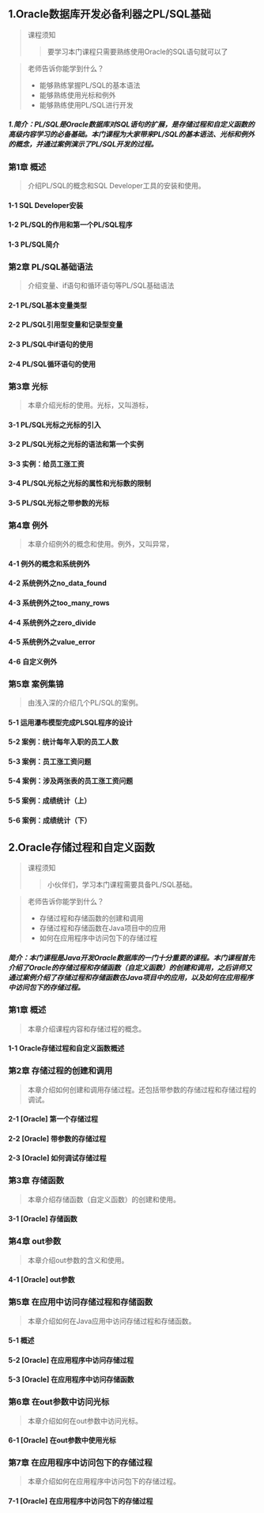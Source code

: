 
## 1.Oracle数据库开发必备利器之PL/SQL基础
> 课程须知
> > 要学习本门课程只需要熟练使用Oracle的SQL语句就可以了

> 老师告诉你能学到什么？
> - 能够熟练掌握PL/SQL的基本语法
> - 能够熟练使用光标和例外
> - 能够熟练使用PL/SQL进行开发

##### 1.简介：PL/SQL是Oracle数据库对SQL语句的扩展，是存储过程和自定义函数的高级内容学习的必备基础。本门课程为大家带来PL/SQL的基本语法、光标和例外的概念，并通过案例演示了PL/SQL开发的过程。

### 第1章 概述

> 介绍PL/SQL的概念和SQL Developer工具的安装和使用。

#### 1-1 SQL Developer安装 

#### 1-2 PL/SQL的作用和第一个PL/SQL程序 

#### 1-3 PL/SQL简介 

### 第2章 PL/SQL基础语法

> 介绍变量、if语句和循环语句等PL/SQL基础语法

#### 2-1 PL/SQL基本变量类型 

#### 2-2 PL/SQL引用型变量和记录型变量 

#### 2-3 PL/SQL中if语句的使用 

#### 2-4 PL/SQL循环语句的使用 

### 第3章 光标

> 本章介绍光标的使用。光标，又叫游标，

#### 3-1 PL/SQL光标之光标的引入 

#### 3-2 PL/SQL光标之光标的语法和第一个实例 

#### 3-3 实例：给员工涨工资 

#### 3-4 PL/SQL光标之光标的属性和光标数的限制 

#### 3-5 PL/SQL光标之带参数的光标 

### 第4章 例外

> 本章介绍例外的概念和使用。例外，又叫异常，

#### 4-1 例外的概念和系统例外 

#### 4-2 系统例外之no_data_found 

#### 4-3 系统例外之too_many_rows 

#### 4-4 系统例外之zero_divide 

#### 4-5 系统例外之value_error 

#### 4-6 自定义例外 

### 第5章 案例集锦

> 由浅入深的介绍几个PL/SQL的案例。

#### 5-1 运用瀑布模型完成PLSQL程序的设计 

#### 5-2 案例：统计每年入职的员工人数 

#### 5-3 案例：员工涨工资问题 

#### 5-4 案例：涉及两张表的员工涨工资问题 

#### 5-5 案例：成绩统计（上） 

#### 5-6 案例：成绩统计（下） 


## 2.Oracle存储过程和自定义函数
> 课程须知
> > 小伙伴们，学习本门课程需要具备PL/SQL基础。

> 老师告诉你能学到什么？
> - 存储过程和存储函数的创建和调用
> - 存储过程和存储函数在Java项目中的应用
> - 如何在应用程序中访问包下的存储过程

##### 简介：本门课程是Java开发Oracle数据库的一门十分重要的课程。本门课程首先介绍了Oracle的存储过程和存储函数（自定义函数）的创建和调用，之后讲师又通过案例介绍了存储过程和存储函数在Java项目中的应用，以及如何在应用程序中访问包下的存储过程。

### 第1章 概述

> 本章介绍课程内容和存储过程的概念。

#### 1-1 Oracle存储过程和自定义函数概述 

### 第2章 存储过程的创建和调用

> 本章介绍如何创建和调用存储过程。还包括带参数的存储过程和存储过程的调试。

#### 2-1 [Oracle] 第一个存储过程 

#### 2-2 [Oracle] 带参数的存储过程 

#### 2-3 [Oracle] 如何调试存储过程 

### 第3章 存储函数

> 本章介绍存储函数（自定义函数）的创建和使用。

#### 3-1 [Oracle] 存储函数 

### 第4章 out参数

> 本章介绍out参数的含义和使用。

#### 4-1 [Oracle] out参数 

### 第5章 在应用中访问存储过程和存储函数

> 本章介绍如何在Java应用中访问存储过程和存储函数。

#### 5-1 概述 

#### 5-2 [Oracle] 在应用程序中访问存储过程 

#### 5-3 [Oracle] 在应用程序中访问存储函数 

### 第6章 在out参数中访问光标

> 本章介绍如何在out参数中访问光标。

#### 6-1 [Oracle] 在out参数中使用光标 

### 第7章 在应用程序中访问包下的存储过程

> 本章介绍如何在应用程序中访问包下的存储过程。

#### 7-1 [Oracle] 在应用程序中访问包下的存储过程 
